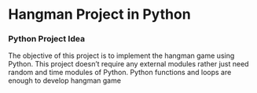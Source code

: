 # Hangman Project in Python

### Python Project Idea

The objective of this project is to implement the hangman game using Python. 
This project doesn’t require any external modules rather just need random and time modules of Python. 
Python functions and loops are enough to develop hangman game
